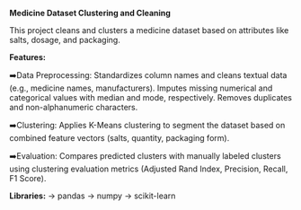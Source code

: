 **Medicine Dataset Clustering and Cleaning**

This project cleans and clusters a medicine dataset based on attributes like salts, dosage, and packaging.


**Features:**

➡️Data Preprocessing:
Standardizes column names and cleans textual data (e.g., medicine names, manufacturers).
Imputes missing numerical and categorical values with median and mode, respectively.
Removes duplicates and non-alphanumeric characters.

➡️Clustering:
Applies K-Means clustering to segment the dataset based on combined feature vectors (salts, quantity, packaging form).

➡️Evaluation:
Compares predicted clusters with manually labeled clusters using clustering evaluation metrics (Adjusted Rand Index, Precision, Recall, F1 Score).


**Libraries:**
→ pandas
→ numpy
→ scikit-learn 
